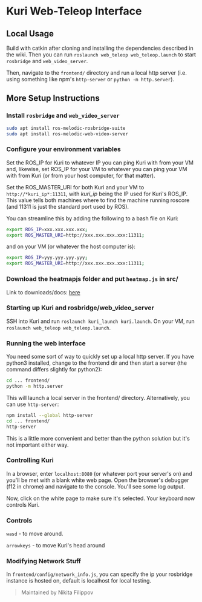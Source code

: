 # Kuri Web-Teleop Interface

## Local Usage 

Build with catkin after cloning and installing the dependencies described in the wiki. Then you can run `roslaunch web_teleop web_teleop.launch` to start `rosbridge` and `web_video_server`. 

Then, navigate to the `frontend/` directory and run a local http server (i.e. using something like npm's `http-server` or `python -m http.server`).

## More Setup Instructions

### Install `rosbridge` and `web_video_server`

```bash
sudo apt install ros-melodic-rosbridge-suite
sudo apt install ros-melodic-web-video-server
```

### Configure your environment variables
Set the ROS_IP for Kuri to whatever IP you can ping Kuri with from your VM and, likewise, set ROS_IP for your VM to whatever you can ping your VM with from Kuri (or from your host computer, for that matter).

Set the ROS_MASTER_URI for both Kuri and your VM to `http://*kuri_ip*:11311`, with *kuri_ip* being the IP used for Kuri's ROS_IP. This value tells both machines where to find the machine running roscore (and 11311 is just the standard port used by ROS).

You can streamline this by adding the following to a bash file on Kuri:

```bash
export ROS_IP=xxx.xxx.xxx.xxx;
export ROS_MASTER_URI=http://xxx.xxx.xxx.xxx:11311;
```

and on your VM (or whatever the host computer is):

```bash
export ROS_IP=yyy.yyy.yyy.yyy;
export ROS_MASTER_URI=http://xxx.xxx.xxx.xxx:11311;
```

### Download the heatmapjs folder and put `heatmap.js` in src/

Link to downloads/docs: [here](https://www.patrick-wied.at/static/heatmapjs/)

### Starting up Kuri and rosbridge/web_video_server
SSH into Kuri and run `roslaunch kuri_launch kuri.launch`. On your VM, run `roslaunch web_teleop web_teleop.launch`. 


### Running the web interface
You need some sort of way to quickly set up a local http server. If you have python3 installed, change to the frontend dir and then start a server (the command differs slightly for python2):

```bash
cd ... frontend/
python -m http.server
```

This will launch a local server in the frontend/ directory. Alternatively, you can use `http-server`:

```bash
npm install --global http-server 
cd ... frontend/
http-server
```

This is a little more convenient and better than the python solution but it's not important either way.

### Controlling Kuri
In a browser, enter `localhost:8080` (or whatever port your server's on) and you'll be met with a blank white web page. Open the browser's debugger (f12 in chrome) and navigate to the console. You'll see some log output.

Now, click on the white page to make sure it's selected. Your keyboard now controls Kuri.

### Controls

`wasd` - to move around. 

`arrowkeys` - to move Kuri's head around

### Modifying Network Stuff

In `frontend/config/network_info.js`, you can specify the ip your rosbridge instance is hosted on, default is localhost for local testing.

> Maintained by Nikita Filippov
